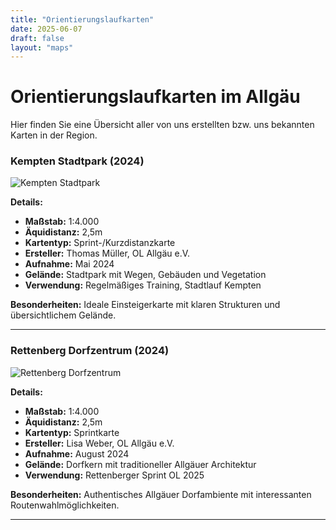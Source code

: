```yaml
---
title: "Orientierungslaufkarten"
date: 2025-06-07
draft: false
layout: "maps"
---
```


# Orientierungslaufkarten im Allgäu

Hier finden Sie eine Übersicht aller von uns erstellten bzw. uns bekannten Karten in der Region. 

### Kempten Stadtpark (2024)
![Kempten Stadtpark](/img/karten/kempten-stadtpark-preview.jpg)

**Details:**
- **Maßstab:** 1:4.000
- **Äquidistanz:** 2,5m
- **Kartentyp:** Sprint-/Kurzdistanzkarte
- **Ersteller:** Thomas Müller, OL Allgäu e.V.
- **Aufnahme:** Mai 2024
- **Gelände:** Stadtpark mit Wegen, Gebäuden und Vegetation
- **Verwendung:** Regelmäßiges Training, Stadtlauf Kempten

**Besonderheiten:** Ideale Einsteigerkarte mit klaren Strukturen und übersichtlichem Gelände.

---

### Rettenberg Dorfzentrum (2024)
![Rettenberg Dorfzentrum](/img/karten/rettenberg-dorf-preview.jpg)

**Details:**
- **Maßstab:** 1:4.000
- **Äquidistanz:** 2,5m
- **Kartentyp:** Sprintkarte
- **Ersteller:** Lisa Weber, OL Allgäu e.V.
- **Aufnahme:** August 2024
- **Gelände:** Dorfkern mit traditioneller Allgäuer Architektur
- **Verwendung:** Rettenberger Sprint OL 2025

**Besonderheiten:** Authentisches Allgäuer Dorfambiente mit interessanten Routenwahlmöglichkeiten.

---